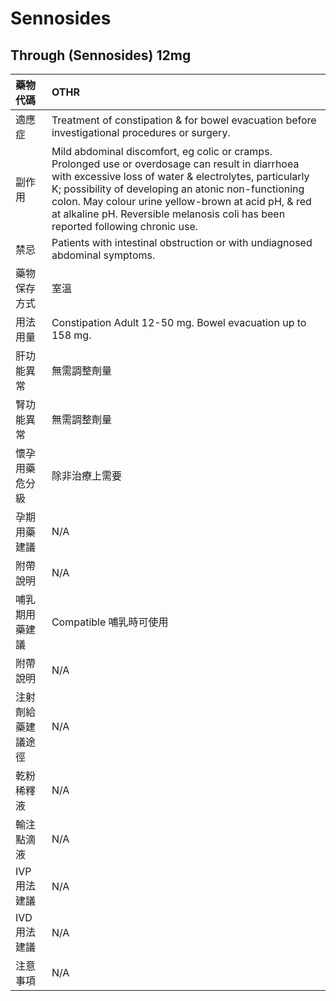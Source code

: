 # Sennosides

## Through (Sennosides) 12mg

| 藥物代碼           | OTHR                                                                                                                                                                                                                                                                                                                                                          |
|:-------------------|:--------------------------------------------------------------------------------------------------------------------------------------------------------------------------------------------------------------------------------------------------------------------------------------------------------------------------------------------------------------|
| 適應症             | Treatment of constipation & for bowel evacuation before investigational procedures or surgery.                                                                                                                                                                                                                                                                |
| 副作用             | Mild abdominal discomfort, eg colic or cramps. Prolonged use or overdosage can result in diarrhoea with excessive loss of water & electrolytes, particularly K; possibility of developing an atonic non-functioning colon. May colour urine yellow-brown at acid pH, & red at alkaline pH. Reversible melanosis coli has been reported following chronic use. |
| 禁忌               | Patients with intestinal obstruction or with undiagnosed abdominal symptoms.                                                                                                                                                                                                                                                                                  |
| 藥物保存方式       | 室溫                                                                                                                                                                                                                                                                                                                                                          |
| 用法用量           | Constipation Adult 12-50 mg. Bowel evacuation up to 158 mg.                                                                                                                                                                                                                                                                                                   |
| 肝功能異常         | 無需調整劑量                                                                                                                                                                                                                                                                                                                                                  |
| 腎功能異常         | 無需調整劑量                                                                                                                                                                                                                                                                                                                                                  |
| 懷孕用藥危分級     | 除非治療上需要                                                                                                                                                                                                                                                                                                                                                |
| 孕期用藥建議       | N/A                                                                                                                                                                                                                                                                                                                                                           |
| 附帶說明           | N/A                                                                                                                                                                                                                                                                                                                                                           |
| 哺乳期用藥建議     | Compatible 哺乳時可使用                                                                                                                                                                                                                                                                                                                                       |
| 附帶說明           | N/A                                                                                                                                                                                                                                                                                                                                                           |
| 注射劑給藥建議途徑 | N/A                                                                                                                                                                                                                                                                                                                                                           |
| 乾粉稀釋液         | N/A                                                                                                                                                                                                                                                                                                                                                           |
| 輸注點滴液         | N/A                                                                                                                                                                                                                                                                                                                                                           |
| IVP 用法建議       | N/A                                                                                                                                                                                                                                                                                                                                                           |
| IVD 用法建議       | N/A                                                                                                                                                                                                                                                                                                                                                           |
| 注意事項           | N/A                                                                                                                                                                                                                                                                                                                                                           |

